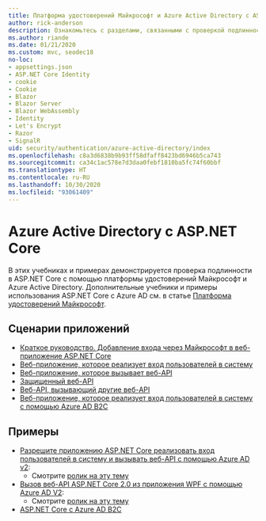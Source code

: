 ```yaml
---
title: Платформа удостоверений Майкрософт и Azure Active Directory с ASP.NET Core
author: rick-anderson
description: Ознакомьтесь с разделами, связанными с проверкой подлинности с помощью платформы удостоверений Майкрософт и Azure Active Directory для веб-приложений и API в ASP.NET Core.
ms.author: riande
ms.date: 01/21/2020
ms.custom: mvc, seodec18
no-loc:
- appsettings.json
- ASP.NET Core Identity
- cookie
- Cookie
- Blazor
- Blazor Server
- Blazor WebAssembly
- Identity
- Let's Encrypt
- Razor
- SignalR
uid: security/authentication/azure-active-directory/index
ms.openlocfilehash: c8a3d6838b9b93ff58dfaff8423bd6946b5ca743
ms.sourcegitcommit: ca34c1ac578e7d3daa0febf1810ba5fc74f60bbf
ms.translationtype: HT
ms.contentlocale: ru-RU
ms.lasthandoff: 10/30/2020
ms.locfileid: "93061409"
---
```

# <a name="azure-active-directory-with-aspnet-core"></a>Azure Active Directory с ASP.NET Core

В этих учебниках и примерах демонстрируется проверка подлинности в ASP.NET Core с помощью платформы удостоверений Майкрософт и Azure Active Directory. Дополнительные учебники и примеры использования ASP.NET Core с Azure AD см. в статье [Платформа удостоверений Майкрософт](/azure/active-directory/develop/).

## <a name="application-scenarios"></a>Сценарии приложений

* [Краткое руководство. Добавление входа через Майкрософт в веб-приложение ASP.NET Core](/azure/active-directory/develop/quickstart-v2-aspnet-core-webapp)
* [Веб-приложение, которое реализует вход пользователей в систему](/azure/active-directory/develop/scenario-web-app-sign-user-overview?tabs=aspnetcore)
* [Веб-приложение, которое вызывает веб-API](/azure/active-directory/develop/scenario-web-app-call-api-overview)
* [Защищенный веб-API](/azure/active-directory/develop/scenario-protected-web-api-overview)
* [Веб-API, вызывающий другие веб-API](/azure/active-directory/develop/scenario-web-api-call-api-overview)
* [Веб-приложение, которое реализует вход пользователей в систему с помощью Azure AD B2C](xref:security/authentication/azure-ad-b2c)

## <a name="samples"></a>Примеры

* [Разрешите приложению ASP.NET Core реализовать вход пользователей в систему и вызывать веб-API с помощью Azure AD v2](/samples/azure-samples/active-directory-aspnetcore-webapp-openidconnect-v2/enable-webapp-signin/): 
  * Смотрите [ролик на эту тему](https://channel9.msdn.com/Events/Build/2018/THR5001)
* [Вызов веб-API ASP.NET Core 2.0 из приложения WPF с помощью Azure AD V2](/samples/azure-samples/active-directory-dotnet-native-aspnetcore-v2/calling-an-aspnet-core-web-api-from-a-wpf-application-using-azure-ad-v2/): 
  * Смотрите [ролик на эту тему](https://channel9.msdn.com/Events/Build/2018/THR5000)
* [ASP.NET Core с Azure AD B2C](/samples/azure-samples/active-directory-b2c-dotnetcore-webapp/an-aspnet-core-web-app-with-azure-ad-b2c/)

